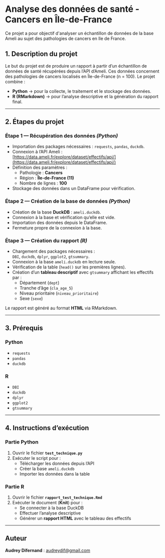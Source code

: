 # Analyse des données de santé - Cancers en Île-de-France
Ce projet a pour objectif d'analyser un échantillon de données de la base Ameli au sujet des pathologies de cancers en Ile de France.

## 1. Description du projet
Le but du projet est de produire un rapport à partir d’un échantillon de données de santé récupérées depuis l’API d’Ameli.
Ces données concernent des pathologies de cancers localisés en Île-de-France (n = 100).
Le projet combine :  
- **Python** → pour la collecte, le traitement et le stockage des données.  
- **R (RMarkdown)** → pour l’analyse descriptive et la génération du rapport final.

---

## 2. Étapes du projet

### Étape 1 — Récupération des données *(Python)* 
- Importation des packages nécessaires : `requests`, `pandas`, `duckdb`.  
- Connexion à l’API Ameli : [https://data.ameli.fr/explore/dataset/effectifs/api/](https://data.ameli.fr/explore/dataset/effectifs/api/)  
- Définition des paramètres :
  - Pathologie : **Cancers**
  - Région : **Île-de-France (11)**
  - Nombre de lignes : **100**
- Stockage des données dans un DataFrame pour vérification.  

### Étape 2 — Création de la base de données *(Python)* 
- Création de la base **DuckDB** : `ameli.duckdb`.  
- Connexion à la base et vérification qu’elle est vide.  
- Importation des données depuis le DataFrame.  
- Fermeture propre de la connexion à la base.  

### Étape 3 — Création du rapport *(R)* 
- Chargement des packages nécessaires :  
  `DBI`, `duckdb`, `dplyr`, `ggplot2`, `gtsummary`.  
- Connexion à la base `ameli.duckdb` en lecture seule.  
- Vérification de la table (`head()` sur les premières lignes).  
- Création d’un **tableau descriptif** avec `gtsummary` affichant les effectifs par :  
  - Département (`dept`)  
  - Tranche d’âge (`cla_age_5`)  
  - Niveau prioritaire (`niveau_prioritaire`)  
  - Sexe (`sexe`)  

Le rapport est généré au format **HTML** via RMarkdown.

---

## 3. Prérequis  

### Python  
- `requests`  
- `pandas`  
- `duckdb`  

### R  
- `DBI`  
- `duckdb`  
- `dplyr`  
- `ggplot2`  
- `gtsummary`  

---

## 4. Instructions d’exécution  

### Partie Python  
1. Ouvrir le fichier **`test_technique.py`**  
2. Exécuter le script pour :  
   - Télécharger les données depuis l’API  
   - Créer la base `ameli.duckdb`  
   - Importer les données dans la table  

### Partie R  
1. Ouvrir le fichier **`rapport_test_technique.Rmd`**  
2. Exécuter le document (**Knit**) pour :  
   - Se connecter à la base DuckDB  
   - Effectuer l’analyse descriptive  
   - Générer un **rapport HTML** avec le tableau des effectifs  

---

## Auteur  
**Audrey Difernand** : 
 <audreydif@gmail.com>

